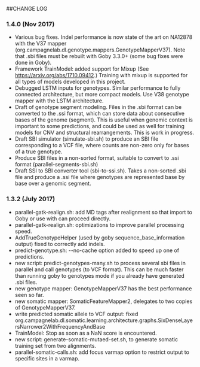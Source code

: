 ##CHANGE LOG

### 1.4.0 (Nov 2017)
* Various bug fixes. Indel performance is now state of the art on NA12878 with the V37 mapper 
  (org.campagnelab.dl.genotype.mappers.GenotypeMapperV37). Note that .sbi files must be 
  rebuilt with Goby 3.3.0+ (some bug fixes were done in Goby).
* Framework TrainModel: added support for Mixup (See https://arxiv.org/abs/1710.09412.)
  Training with mixup is supported for all types of models developed in this project.
* Debugged LSTM inputs for genotypes. Similar performance to fully connected architecture,
  but more compact models. Use V38 genotype mapper with the LSTM architecture. 
* Draft of genotype segment modeling. Files in the .sbi format can be converted
  to the .ssi format, which can store data about consecutive bases of the genome (segment). 
  This is useful when genomic context is important to some predictions, and could be used 
  as well for training models for CNV and structural rearrangements. This is work in progress.
* Draft SBI simulator (simulate-sbi.sh) to produce an SBI file corresponding to a VCF file, where
  counts are non-zero only for bases of a true genotype.
* Produce SBI files in a non-sorted format, suitable to convert to .ssi format (parallel-segments-sbi.sh)
* Draft SSI to SBI converter tool (sbi-to-ssi.sh). Takes a non-sorted .sbi file and produce a .ssi file where
  genotypes are represented base by base over a genomic segment.
  
### 1.3.2 (July 2017)

* parallel-gatk-realign.sh: add MD tags after realignment so that import to Goby or use with can proceed directly.
* parallel-gatk-realign.sh: optimizations to improve parallel processing speed.
* AddTrueGenotypeHelper (used by goby sequence_base_information output) fixed to correctly add indels.
* predict-genotype.sh: --no-cache option added to speed up one of predictions.
* new script: predict-genotypes-many.sh to process several sbi files in parallel 
  and call genotypes (to VCF format). This can be much faster than running goby to genotypes mode if you already have generated .sbi files.
* new genotype mapper: GenotypeMapperV37 has the best performance seen so far.
* new somatic mapper: SomaticFeatureMapper2, delegates to two copies of GenotypeMapperV37.
* write predicted somatic allele to VCF output: fixed org.campagnelab.dl.somatic.learning.architecture.graphs.SixDenseLayersNarrower2WithFrequencyAndBase
* TrainModel: Stop as soon as a NaN score is encountered.
* new script: generate-somatic-mutaed-set.sh, to generate somatic training set from two alignments.
* parallel-somatic-calls.sh: add focus varmap option to restrict output to specific sites in a varmap.
